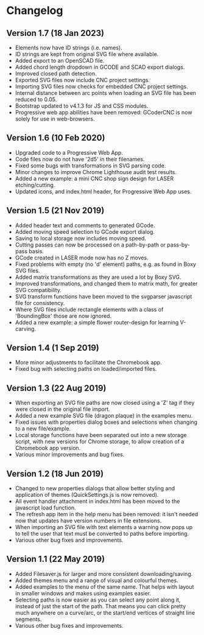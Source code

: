 # Changelog

## Version 1.7 (18 Jan 2023)

* Elements now have ID strings (i.e. names).
* ID strings are kept from original SVG file where available.
* Added export to an OpenSCAD file.
* Added chord length dropdown in GCODE and SCAD export dialogs.
* Improved closed path detection.
* Exported SVG files now include CNC project settings.
* Importing SVG files now checks for embedded CNC project settings.
* Internal distance between arc points when loading an SVG file has been reduced to 0.05.
* Bootstrap updated to v4.1.3 for JS and CSS modules.
* Progressive web app abilities have been removed: GCoderCNC is now solely for use in web-browsers.

## Version 1.6 (10 Feb 2020)

* Upgraded code to a Progressive Web App.
* Code files now do not have '2d5' in their filenames.
* Fixed some bugs with transformations in SVG parsing code.
* Minor changes to improve Chrome Lighthouse audit test results.
* Added a new example: a mini CNC shop sign design for LASER etching/cutting.
* Updated icons, and index.html header, for Progressive Web App uses.

## Version 1.5 (21 Nov 2019)

* Added header text and comments to generated GCode.
* Added moving speed selection to GCode export dialog.
* Saving to local storage now includes moving speed.
* Cutting passes can now be processed on a path-by-path or pass-by-pass basis.
* GCode created in LASER mode now has no Z moves.
* Fixed problems with empty (no 'd' element) paths, e.g. as found in Boxy SVG files.
* Added matrix transformations as they are used a lot by Boxy SVG.
* Improved transformations, and changed them to matrix math, for greater SVG compatibility.
* SVG transform functions have been moved to the svgparser javascript file for consistency.
* Where SVG files include rectangle elements with a class of 'BoundingBox' those are now ignored.
* Added a new example: a simple flower router-design for learning V-carving.

## Version 1.4 (1 Sep 2019)

* More minor adjustments to facilitate the Chromebook app.
* Fixed bug with selecting paths on loaded/imported files.

## Version 1.3 (22 Aug 2019)

* When exporting an SVG file paths are now closed using a 'Z' tag if they were closed in the original file import.
* Added a new example SVG file (dragon plaque) in the examples menu.
* Fixed issues with properties dialog boxes and selections when changing to a new file/example.
* Local storage functions have been separated out into a new storage script, with new versions for Chrome storage, to allow creation of a Chromebook app version.
* Various minor improvements and bug fixes.

## Version 1.2 (18 Jun 2019)

* Changed to new properties dialogs that allow better styling and application of themes (QuickSettings.js is now removed).
* All event handler attachment in index.html has been moved to the javascript load function.
* The refresh app item in the help menu has been removed: it isn't needed now that updates have version numbers in file extensions.
* When importing an SVG file with text elements a warning now pops up to tell the user that text must be converted to paths before importing.
* Various other bug fixes and improvements.

## Version 1.1 (22 May 2019)

* Added Filesaver.js for larger and more consistent downloading/saving.
* Added themes menu and a range of visual and colourful themes.
* Added examples to the menu of the same name. That helps with layout in smaller windows and makes using examples easier.
* Selecting paths is now easier as you can select any point along it, instead of just the start of the path. That means you can click pretty much anywhere on a curve/arc, or the start/end vertices of straight line segments.
* Various other bug fixes and improvements.
